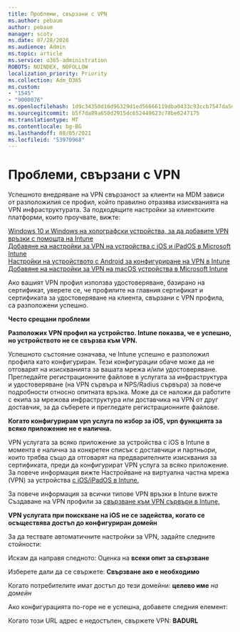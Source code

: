 ```yaml
---
title: Проблеми, свързани с VPN
ms.author: pebaum
author: pebaum
manager: scotv
ms.date: 07/28/2020
ms.audience: Admin
ms.topic: article
ms.service: o365-administration
ROBOTS: NOINDEX, NOFOLLOW
localization_priority: Priority
ms.collection: Adm_O365
ms.custom:
- "1545"
- "9000076"
ms.openlocfilehash: 1d9c34350d16d96329d1ed56666119dba0433c93ccb7547da5dba4894531e1b4
ms.sourcegitcommit: b5f7da89a650d2915dc652449623c78be6247175
ms.translationtype: MT
ms.contentlocale: bg-BG
ms.lasthandoff: 08/05/2021
ms.locfileid: "53970968"
---
```

# <a name="vpn-related-issues"></a>Проблеми, свързани с VPN

Успешното внедряване на VPN свързаност за клиенти на MDM зависи от разположилия се профил, който правилно отразява изискванията на VPN инфраструктурата. За подходящите настройки за клиентските платформи, които проучвате, вижте: 

[Windows 10 и Windows на холографски устройства, за да добавите VPN връзки с помощта на Intune](https://docs.microsoft.com/intune/vpn-settings-windows-10)  
[Добавяне на настройки за VPN на устройства с iOS и iPadOS в Microsoft Intune](https://docs.microsoft.com/intune/vpn-settings-ios)  
[Настройки на устройството с Android за конфигуриране на VPN в Intune](https://docs.microsoft.com/intune/vpn-settings-android)  
[Добавяне на настройки за VPN на macOS устройства в Microsoft Intune](https://docs.microsoft.com/mem/intune/configuration/vpn-settings-macos)

Ако вашият VPN профил използва удостоверяване, базирано на сертификат, уверете се, че профилите на главния сертификат и сертификата за удостоверяване на клиента, свързани с VPN профила, са разположени успешно.

**Често срещани проблеми**

**Разположих VPN профил на устройство. Intune показва, че е успешно, но устройството не се свързва към VPN.**

Успешното състояние означава, че Intune успешно е разположил профила като конфигуриран. Тези конфигурации обаче може да не отговарят на изискванията за вашата мрежа и/или удостоверяване. Прегледайте регистрационните файлове в услугата за инфраструктура и удостоверяване (на VPN сървъра и NPS/Radius сървъра) за повече подробности относно опитната връзка. Може да се наложи да работите с екипа за мрежова инфраструктура или доставчика на VPN от друг доставчик, за да съберете и прегледате регистрационните файлове.

**Когато конфигурирам vpn услуга по избор за iOS, vpn функцията за всяко приложение не е налична.**

VPN услугата за всяко приложение за устройства с iOS в Intune в момента е налична за конкретен списък с доставчици и партньори, които трябва също да отговарят на предварителните изисквания за сертификата, преди да конфигурират VPN услуга за всяко приложение. За повече информация вижте Настройване на виртуална частна мрежа (VPN) за устройства [с iOS/iPadOS в Intune.](https://docs.microsoft.com/intune/vpn-setting-configure-per-app) 

За повече информация за всички типове VPN връзки в Intune вижте Създаване на VPN профили за [свързване към VPN сървъри в Intune.](https://docs.microsoft.com/intune/vpn-settings-configure)  

**VPN услугата при поискване на iOS не се задейства, когато се осъществява достъп до конфигуриран домейн**

За да тествате автоматичните настройки за VPN, задайте следните стойности:

Искам да направя следното: Оценка на **всеки опит за свързване** 

Изберете дали да се свържете: **Свързване ако е необходимо**

Когато потребителите имат достъп до тези домейни: **целево име** *на домейн*

Ако конфигурацията по-горе не е успешна, добавете следния елемент:

Когато този URL адрес е недостъпен, свържете VPN: **BADURL**